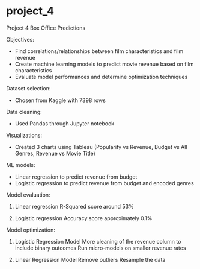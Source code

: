 # project_4
Project 4 Box Office Predictions

Objectives:
- Find correlations/relationships between film characteristics and film revenue
- Create machine learning models to predict movie revenue based on film characteristics
- Evaluate model performances and determine optimization techniques

Dataset selection:
- Chosen from Kaggle with 7398 rows

Data cleaning:
- Used Pandas through Jupyter notebook

Visualizations:
- Created 3 charts using Tableau (Popularity vs Revenue, Budget vs All Genres, Revenue vs Movie Title)

ML models:
- Linear regression to predict revenue from budget
- Logistic regression to predict revenue from budget and encoded genres

Model evaluation:
1) Linear regression
   R-Squared score around 53%

2) Logistic regression
   Accuracy score approximately 0.1%

Model optimization:
1) Logistic Regression Model
     More cleaning of the revenue column to include binary outcomes 
     Run micro-models on smaller revenue rates
  
2) Linear Regression Model
     Remove outliers 
     Resample the data



